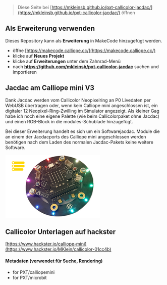 
> Diese Seite bei [https://mkleinsb.github.io/pxt-callicolor-jacdac/](https://mkleinsb.github.io/pxt-callicolor-jacdac/) öffnen

## Als Erweiterung verwenden

Dieses Repository kann als **Erweiterung** in MakeCode hinzugefügt werden.

* öffne [https://makecode.calliope.cc/](https://makecode.calliope.cc/)
* klicke auf **Neues Projekt**
* klicke auf **Erweiterungen** unter dem Zahnrad-Menü
* nach **https://github.com/mkleinsb/pxt-callicolor-jacdac** suchen und importieren

## Jacdac am Calliope mini V3

Dank Jacdac werden vom Callicolor Neopixelring an P0 Livedaten per WebUSB übertragen oder, wenn kein Calliope mini angeschlossen ist,
ein digitaler 12 Neopixel-Ring-Zwilling im Simulator angezeigt.
Als kleiner Gag habe ich noch eine eigene Palette (wie beim Callicolorpaket ohne Jacdac) und einen RGB-Block in die modules-Schublade hinzugefügt.

Bei dieser Erweiterung handelt es sich um ein Softwarejacdac. Module die an einem der Jacdacports des Calliope mini 
angeschlossen werden benötigen nach dem Laden des normalen Jacdac-Pakets keine weitere Software.


![... in Aktion](https://github.com/MKleinSB/pxt-callicolor-jacdac/raw/master/icon.png)

## Callicolor Unterlagen auf hackster

[https://www.hackster.io/calliope-mini](https://www.hackster.io/MKlein/callicolor-01cc4b)


#### Metadaten (verwendet für Suche, Rendering)

* for PXT/calliopemini
* for PXT/microbit
